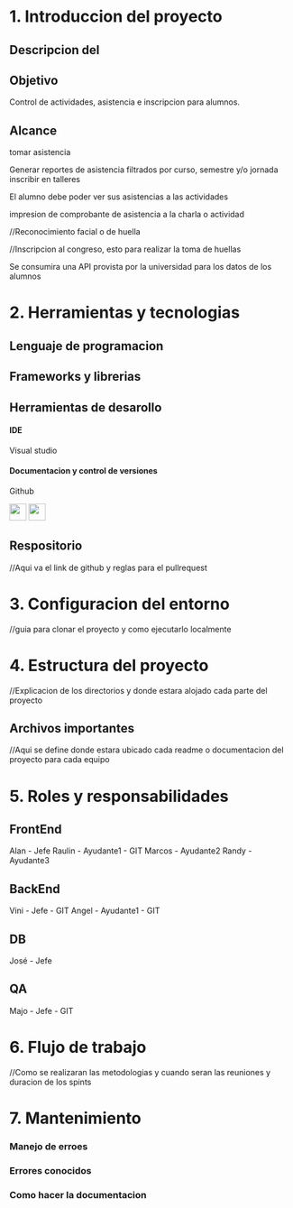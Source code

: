 # 1. Introduccion del proyecto
## Descripcion del 

## Objetivo
Control de actividades, asistencia e inscripcion para alumnos.
## Alcance
tomar asistencia

Generar reportes de asistencia filtrados por 
curso, semestre y/o jornada
inscribir en talleres

El alumno debe poder ver sus asistencias a las actividades

impresion de comprobante de asistencia a la charla o actividad

//Reconocimiento facial o de huella

//Inscripcion al congreso, esto para realizar la toma de huellas

Se consumira una API provista por la universidad para los datos de los alumnos

# 2. Herramientas y tecnologias
## Lenguaje de programacion

## Frameworks y librerias

## Herramientas de desarollo
#### IDE
Visual studio


#### Documentacion y control de versiones
Github

<img src="https://cdn.jsdelivr.net/gh/devicons/devicon@latest/icons/vscode/vscode-original.svg" height="30px"/>
<img src="https://cdn.jsdelivr.net/gh/devicons/devicon@latest/icons/github/github-original-wordmark.svg" width="30"/>
          
          


## Respositorio
//Aqui va el link de github y reglas para el pullrequest

# 3. Configuracion del entorno
//guia para clonar el proyecto y como ejecutarlo localmente

# 4. Estructura del proyecto
//Explicacion de los directorios y donde estara alojado cada parte del proyecto
## Archivos importantes
//Aqui se define donde estara ubicado cada readme o documentacion del proyecto para cada equipo

# 5. Roles y responsabilidades

## FrontEnd
Alan    -  Jefe
Raulin  -  Ayudante1 - GIT
Marcos  -  Ayudante2
Randy   -  Ayudante3

## BackEnd
Vini - Jefe - GIT
Angel - Ayudante1 - GIT

## DB
José - Jefe

## QA
Majo - Jefe - GIT

# 6. Flujo de trabajo
//Como se realizaran las metodologias y cuando seran las reuniones y duracion de los spints

# 7. Mantenimiento 
### Manejo de erroes
### Errores conocidos
### Como hacer la documentacion